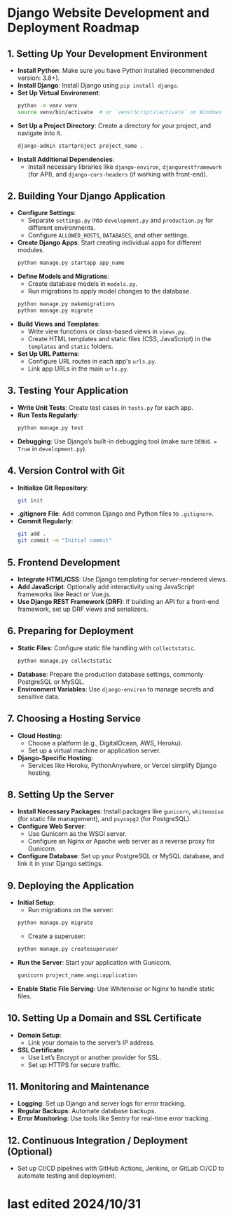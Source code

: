 # Django Website Development and Deployment Roadmap

## 1. Setting Up Your Development Environment
   - **Install Python**: Make sure you have Python installed (recommended version: 3.8+).
   - **Install Django**: Install Django using `pip install django`.
   - **Set Up Virtual Environment**: 
      ```bash
      python -m venv venv
      source venv/bin/activate  # or `venv\Scripts\activate` on Windows
      ```
   - **Set Up a Project Directory**: Create a directory for your project, and navigate into it.
      ```bash
      django-admin startproject project_name .
      ```
   - **Install Additional Dependencies**: 
     - Install necessary libraries like `django-environ`, `djangorestframework` (for API), and `django-cors-headers` (if working with front-end).

## 2. Building Your Django Application
   - **Configure Settings**:
     - Separate `settings.py` into `development.py` and `production.py` for different environments.
     - Configure `ALLOWED_HOSTS`, `DATABASES`, and other settings.
   - **Create Django Apps**: Start creating individual apps for different modules.
      ```bash
      python manage.py startapp app_name
      ```
   - **Define Models and Migrations**:
     - Create database models in `models.py`.
     - Run migrations to apply model changes to the database.
      ```bash
      python manage.py makemigrations
      python manage.py migrate
      ```
   - **Build Views and Templates**:
     - Write view functions or class-based views in `views.py`.
     - Create HTML templates and static files (CSS, JavaScript) in the `templates` and `static` folders.
   - **Set Up URL Patterns**:
     - Configure URL routes in each app's `urls.py`.
     - Link app URLs in the main `urls.py`.

## 3. Testing Your Application
   - **Write Unit Tests**: Create test cases in `tests.py` for each app.
   - **Run Tests Regularly**:
      ```bash
      python manage.py test
      ```
   - **Debugging**: Use Django’s built-in debugging tool (make sure `DEBUG = True` in `development.py`).

## 4. Version Control with Git
   - **Initialize Git Repository**:
      ```bash
      git init
      ```
   - **.gitignore File**: Add common Django and Python files to `.gitignore`.
   - **Commit Regularly**:
      ```bash
      git add .
      git commit -m "Initial commit"
      ```

## 5. Frontend Development
   - **Integrate HTML/CSS**: Use Django templating for server-rendered views.
   - **Add JavaScript**: Optionally add interactivity using JavaScript frameworks like React or Vue.js.
   - **Use Django REST Framework (DRF)**: If building an API for a front-end framework, set up DRF views and serializers.

## 6. Preparing for Deployment
   - **Static Files**: Configure static file handling with `collectstatic`.
      ```bash
      python manage.py collectstatic
      ```
   - **Database**: Prepare the production database settings, commonly PostgreSQL or MySQL.
   - **Environment Variables**: Use `django-environ` to manage secrets and sensitive data.

## 7. Choosing a Hosting Service
   - **Cloud Hosting**:
     - Choose a platform (e.g., DigitalOcean, AWS, Heroku).
     - Set up a virtual machine or application server.
   - **Django-Specific Hosting**:
     - Services like Heroku, PythonAnywhere, or Vercel simplify Django hosting.

## 8. Setting Up the Server
   - **Install Necessary Packages**: Install packages like `gunicorn`, `whitenoise` (for static file management), and `psycopg2` (for PostgreSQL).
   - **Configure Web Server**:
     - Use Gunicorn as the WSGI server.
     - Configure an Nginx or Apache web server as a reverse proxy for Gunicorn.
   - **Configure Database**: Set up your PostgreSQL or MySQL database, and link it in your Django settings.

## 9. Deploying the Application
   - **Initial Setup**:
      - Run migrations on the server:
      ```bash
      python manage.py migrate
      ```
      - Create a superuser:
      ```bash
      python manage.py createsuperuser
      ```
   - **Run the Server**: Start your application with Gunicorn.
      ```bash
      gunicorn project_name.wsgi:application
      ```
   - **Enable Static File Serving**: Use Whitenoise or Nginx to handle static files.

## 10. Setting Up a Domain and SSL Certificate
   - **Domain Setup**:
     - Link your domain to the server’s IP address.
   - **SSL Certificate**:
     - Use Let’s Encrypt or another provider for SSL.
     - Set up HTTPS for secure traffic.

## 11. Monitoring and Maintenance
   - **Logging**: Set up Django and server logs for error tracking.
   - **Regular Backups**: Automate database backups.
   - **Error Monitoring**: Use tools like Sentry for real-time error tracking.

## 12. Continuous Integration / Deployment (Optional)
   - Set up CI/CD pipelines with GitHub Actions, Jenkins, or GitLab CI/CD to automate testing and deployment.


# last edited 2024/10/31